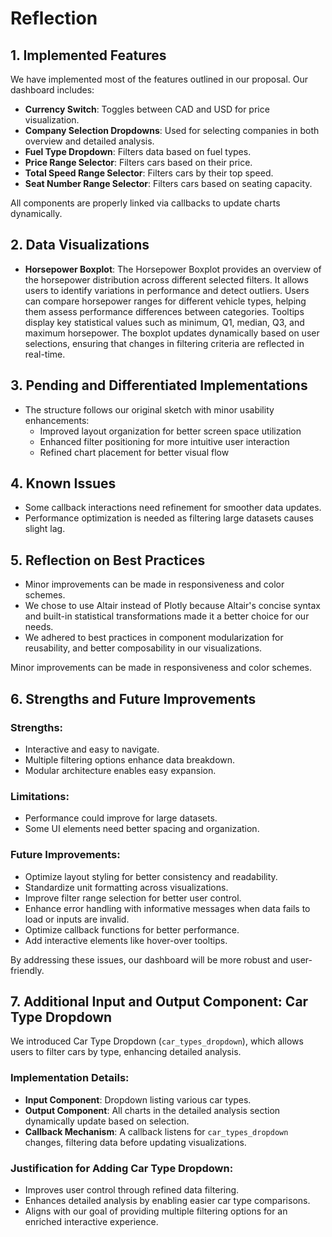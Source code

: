 # Reflection

## 1. Implemented Features
We have implemented most of the features outlined in our proposal. Our dashboard includes:
- **Currency Switch**: Toggles between CAD and USD for price visualization.
- **Company Selection Dropdowns**: Used for selecting companies in both overview and detailed analysis.
- **Fuel Type Dropdown**: Filters data based on fuel types.
- **Price Range Selector**: Filters cars based on their price.
- **Total Speed Range Selector**: Filters cars by their top speed.
- **Seat Number Range Selector**: Filters cars based on seating capacity.

All components are properly linked via callbacks to update charts dynamically.

## 2. Data Visualizations
- **Horsepower Boxplot**: The Horsepower Boxplot provides an overview of the horsepower distribution across different selected filters. It allows users to identify variations in performance and detect outliers. Users can compare horsepower ranges for different vehicle types, helping them assess performance differences between categories. Tooltips display key statistical values such as minimum, Q1, median, Q3, and maximum horsepower. The boxplot updates dynamically based on user selections, ensuring that changes in filtering criteria are reflected in real-time.

## 3. Pending and Differentiated Implementations
- The structure follows our original sketch with minor usability enhancements:
  - Improved layout organization for better screen space utilization
  - Enhanced filter positioning for more intuitive user interaction
  - Refined chart placement for better visual flow

## 4. Known Issues
- Some callback interactions need refinement for smoother data updates.
- Performance optimization is needed as filtering large datasets causes slight lag.

## 5. Reflection on Best Practices
- Minor improvements can be made in responsiveness and color schemes.
- We chose to use Altair instead of Plotly because Altair's concise syntax and built-in statistical transformations made it a better choice for our needs.
- We adhered to best practices in component modularization for reusability, and better composability in our visualizations.

Minor improvements can be made in responsiveness and color schemes.

## 6. Strengths and Future Improvements
### Strengths:
- Interactive and easy to navigate.
- Multiple filtering options enhance data breakdown.
- Modular architecture enables easy expansion.

### Limitations:
- Performance could improve for large datasets.
- Some UI elements need better spacing and organization.

### Future Improvements:
- Optimize layout styling for better consistency and readability.
- Standardize unit formatting across visualizations.
- Improve filter range selection for better user control.
- Enhance error handling with informative messages when data fails to load or inputs are invalid.
- Optimize callback functions for better performance.
- Add interactive elements like hover-over tooltips.

By addressing these issues, our dashboard will be more robust and user-friendly.

## 7. Additional Input and Output Component: Car Type Dropdown
We introduced Car Type Dropdown (`car_types_dropdown`), which allows users to filter cars by type, enhancing detailed analysis.

### Implementation Details:
- **Input Component**: Dropdown listing various car types.
- **Output Component**: All charts in the detailed analysis section dynamically update based on selection.
- **Callback Mechanism**: A callback listens for `car_types_dropdown` changes, filtering data before updating visualizations.

### Justification for Adding Car Type Dropdown:
- Improves user control through refined data filtering.
- Enhances detailed analysis by enabling easier car type comparisons.
- Aligns with our goal of providing multiple filtering options for an enriched interactive experience.